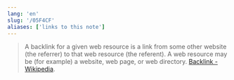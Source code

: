 ```yaml
---
lang: 'en'
slug: '/05F4CF'
aliases: ['links to this note']
---
```


> A backlink for a given web resource is a link from some other website \(the referrer\) to that web resource \(the referent\). A web resource may be \(for example\) a website, web page, or web directory. [Backlink - Wikipedia](https://en.wikipedia.org/wiki/Backlink).
